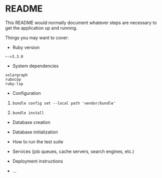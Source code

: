 # README

This README would normally document whatever steps are necessary to get the
application up and running.

Things you may want to cover:

* Ruby version

`~->3.3.0`

* System dependencies

```
solargraph
rubocop
ruby-lsp

```

* Configuration

1. `bundle config set --local path 'vendor/bundle'`

2. `bundle install`

* Database creation

* Database initialization

* How to run the test suite

* Services (job queues, cache servers, search engines, etc.)

* Deployment instructions

* ...
